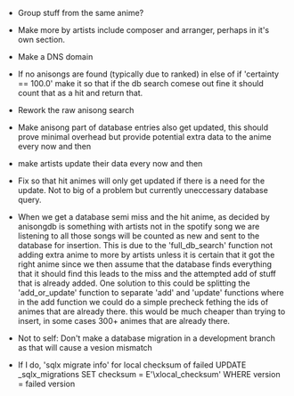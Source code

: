  * Group stuff from the same anime?

 * Make more by artists include composer and arranger, perhaps in it's own section.

 * Make a DNS domain

 * If no anisongs are found (typically due to ranked) in else of if 'certainty == 100.0' make it so that if the db search comese out fine it should count that as a hit and return that.

 * Rework the raw anisong search

 * Make anisong part of database entries also get updated, this should prove minimal overhead but provide potential extra data to the anime every now and then

 * make artists update their data every now and then

 * Fix so that hit animes will only get updated if there is a need for the update. Not to big of a problem but currently uneccessary database query.

 * When we get a database semi miss and the hit anime, as decided by anisongdb is something with artists not in the spotify song we are listening to all those songs will be counted as new
 and sent to the database for insertion. This is due to the 'full_db_search' function not adding extra anime to more by artists unless it is certain that it got the right anime
 since we then assume that the database finds everything that it should find this leads to the miss and the attempted add of stuff that is already added. One solution to this could be 
 splitting the 'add_or_update' function to separate 'add' and 'update' functions where in the add function we could do a simple precheck fething the ids of animes that are already there. this would be much cheaper than trying to insert, in some cases 300+ animes that are already there.

 * Not to self: Don't make a database migration in a development branch as that will cause a vesion mismatch
 * If I do, 
 'sqlx migrate info' for local checksum of failed
  UPDATE _sqlx_migrations SET checksum = E'\\xlocal_checksum' WHERE version = failed version